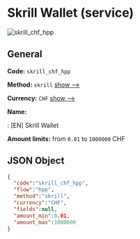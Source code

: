 
# Skrill Wallet (service) 
![skrill_chf_hpp](https://static.openfintech.io/payment_methods/skrill_chf_hpp/logo.svg?w=400&c=v0.59.26#w200)  

## General 
 
**Code:** `skrill_chf_hpp` 
 
**Method:** `skrill` 
 [show -->](/payment-methods/skrill/) 
 
**Currency:** `CHF` [show -->](/currencies/CHF/) 
 
**Name:** 
 
:	[EN] Skrill Wallet 
 
**Amount limits:** from `0.01` to `1000000` CHF 

## JSON Object 

```json
{
  "code":"skrill_chf_hpp",
  "flow":"hpp",
  "method":"skrill",
  "currency":"CHF",
  "fields":null,
  "amount_min":0.01,
  "amount_max":1000000
}
```  
